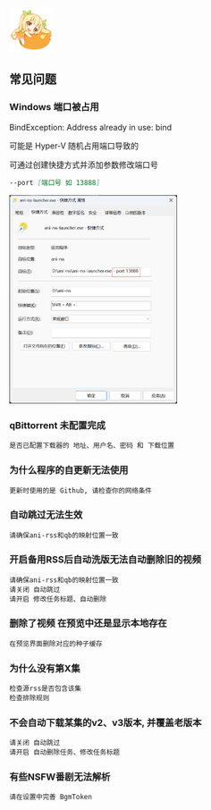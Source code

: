 <img alt="mikan-pic.png" height="80" width="80" src="./image/mikan-pic.png"/>

## 常见问题

### Windows 端口被占用

BindException: Address already in use: bind

可能是 Hyper-V 随机占用端口导致的

可通过创建快捷方式并添加参数修改端口号

```md
--port [端口号 如 13888]
```

<img src="./image/PixPin_2024-10-17_03-37-35.png" alt="PixPin_2024-10-17_03-37-35.png" width="300">

### qBittorrent 未配置完成

```md
是否已配置下载器的 地址、用户名、密码 和 下载位置
```

### 为什么程序的自更新无法使用

```md
更新时使用的是 Github, 请检查你的网络条件
```

### 自动跳过无法生效

```md
请确保ani-rss和qb的映射位置一致
```

### 开启备用RSS后自动洗版无法自动删除旧的视频

```md
请确保ani-rss和qb的映射位置一致
请关闭 自动跳过
请开启 修改任务标题、自动删除
```

### 删除了视频 在预览中还是显示本地存在

```md
在预览界面删除对应的种子缓存
```

### 为什么没有第X集

```md
检查源rss是否包含该集
检查排除规则
```

### 不会自动下载某集的v2、v3版本, 并覆盖老版本

```md
请关闭 自动跳过
请开启 自动删除任务、修改任务标题
```

### 有些NSFW番剧无法解析

```md
请在设置中完善 BgmToken
```
